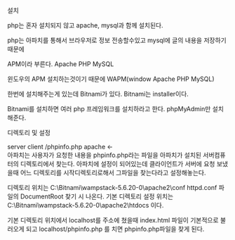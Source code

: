 설치

php는 혼자 설치되지 않고
apache, mysql과 함께 설치된다.

php는 아파치를 통해서 브라우저로 정보 전송할수있고
mysql에 글의 내용을 저장하기 때문에

APM이라 부른다.
Apache PHP MySQL

윈도우의 APM 설치하는것이기 때문에
WAPM(window Apache PHP MySQL)

한번에 설치해주는게 있는데 Bitnami가 있다.
Bitnami는 installer이다.

Bitnami를 설치하면 여러 php 프레임워크를 설치하라고 한다. phpMyAdmin만 설치해준다.

디렉토리 및 설정

server   		client
	/phpinfo.php
apache <-  
아파치는 사용자가 요청한 내용을 phpinfo.php라는 파일을 아파치가 설치된 서버컴퓨터의 디렉토리에서 찾는다.
아파치에 설정이 되어있는데 클라이언트가 서버에 요청 보냈을때 어느 디렉토리를 시작디렉토리로해서 그파일을 찾는다라고 설정해놓는다.

디렉토리 위치는 C:\Bitnami\wampstack-5.6.20-0\apache2\conf httpd.conf 파일의 DocumentRoot 찾기 시 나온다.
기본 디렉토리 설정 위치는 C:\Bitnami\wampstack-5.6.20-0\apache2\htdocs 이다.

기본 디렉토리 위치에서 localhost를 주소에 쳤을때 index.html 파일이 기본적으로 불러오게 되고 localhost/phpinfo.php 를 치면 phpinfo.php파일을 찾게 된다.